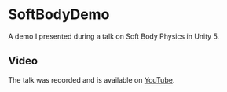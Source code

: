 # SoftBodyDemo

A demo I presented during a talk on Soft Body Physics in Unity 5.

## Video

The talk was recorded and is available on [YouTube].

[YouTube]: https://youtu.be/mCGVxMqHYUk
